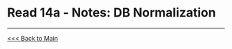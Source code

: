 # Read 14a - Notes: DB Normalization


***
[<<< Back to Main](https://sangmlee76.github.io/reading-notes/)